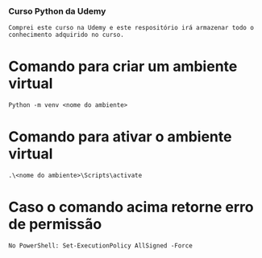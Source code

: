 ### Curso Python da Udemy
    Comprei este curso na Udemy e este respositório irá armazenar todo o conhecimento adquirido no curso.


# Comando para criar um ambiente virtual
    Python -m venv <nome do ambiente>

# Comando para ativar o ambiente virtual
    .\<nome do ambiente>\Scripts\activate

# Caso o comando acima retorne erro de permissão
    No PowerShell: Set-ExecutionPolicy AllSigned -Force

